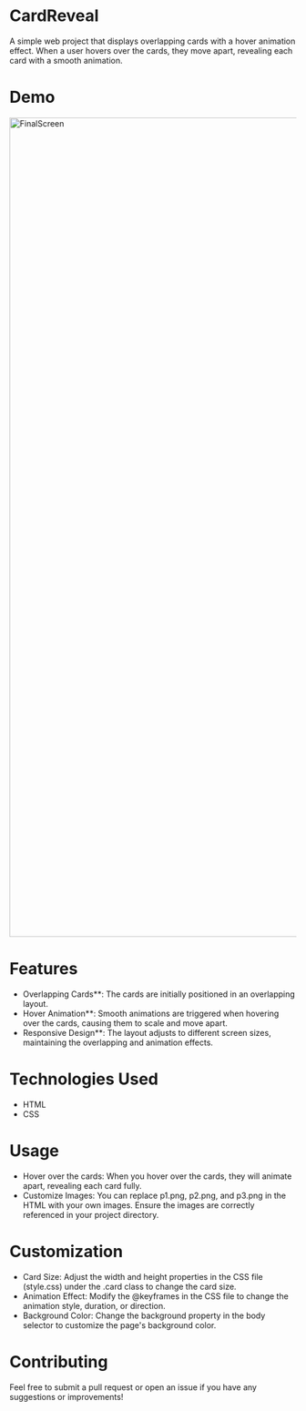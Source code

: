 # CardReveal

A simple web project that displays overlapping cards with a hover animation effect. When a user hovers over the cards, they move apart, revealing each card with a smooth animation.

# Demo

<img width="1440" alt="FinalScreen" src="https://github.com/user-attachments/assets/4ce217e6-c37f-43ad-bc58-a56595530990">

# Features

 * Overlapping Cards**: The cards are initially positioned in an overlapping layout.
 * Hover Animation**: Smooth animations are triggered when hovering over the cards, causing them to scale and move apart.
 * Responsive Design**: The layout adjusts to different screen sizes, maintaining the overlapping and animation effects.

# Technologies Used

 * HTML
 * CSS

# Usage

 * Hover over the cards: When you hover over the cards, they will animate apart, revealing each card fully.
 * Customize Images: You can replace p1.png, p2.png, and p3.png in the HTML with your own images. Ensure the images are correctly referenced in your project directory.

# Customization

 * Card Size: Adjust the width and height properties in the CSS file (style.css) under the .card class to change the card size.
 * Animation Effect: Modify the @keyframes in the CSS file to change the animation style, duration, or direction.
 * Background Color: Change the background property in the body selector to customize the page's background color.

# Contributing

Feel free to submit a pull request or open an issue if you have any suggestions or improvements!






